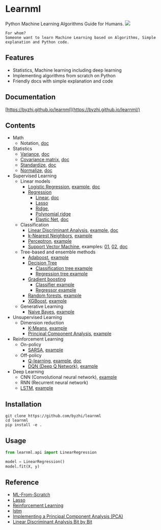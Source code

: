 # Learnml

Python Machine Learning Algorithms Guide for Humans. ![](https://img.shields.io/badge/python-3.6+-blue.svg)

```
For whom?
Someone want to learn Machine Learning based on Algorithms, Simple explanation and Python code.
```

## Features

- Statistics, Machine learning including deep learning
- Implementing algorithms from scratch on Python
- Friendly docs with simple explanation and code

## Documentation

[https://byzhi.github.io/learnml](https://byzhi.github.io/learnml/)

## Contents

- Math
  - Notation, [doc](https://byzhi.github.io/learnml/math/notation.html)
- Statistics
  - [Variance](https://github.com/byzhi/learnml/blob/master/learnml/utils/stats.py#L16), [doc](https://byzhi.github.io/learnml/statistics/variance.html)
  - [Covariance matrix](https://github.com/byzhi/learnml/blob/master/learnml/utils/stats.py#L6), [doc](https://byzhi.github.io/learnml/statistics/covariance_matrix.html)
  - [Standardize](https://github.com/byzhi/learnml/blob/master/learnml/utils/stats.py#L24), [doc](https://byzhi.github.io/learnml/statistics/standardize.html)
  - [Normalize](https://github.com/byzhi/learnml/blob/master/learnml/utils/stats.py#L35), [doc](https://byzhi.github.io/learnml/statistics/normalize.html)
- Supervised Learning
  - Linear models
    - [Logistic Regression](./learnml/supervised/logistic_regression.py), [example](./examples/example_LogisticRegression.py), [doc](https://byzhi.github.io/learnml/supervised/logistic_regression.html)
    - [Regression](./learnml/supervised/regression.py)
      - [Linear](./examples/example_LinearRegression.py), [doc](https://byzhi.github.io/learnml/supervised/linear_regression.html)
      - [Lasso](./examples/example_LassoRegression.py)
      - [Ridge](./examples/example_RidgeRegression.py),
      - [Polynomial ridge](./examples/example_PolynomialRidgeRegression.py)
      - [Elastic Net](./examples/example_ElasticNet.py), [doc](https://byzhi.github.io/learnml/supervised/elastic_net.html)
  - Classification
    - [Linear Discriminant Analysis](./learnml/supervised/linear_discriminant_analysis.py), [example](./examples/example_PCA_LDA.py), [doc](https://byzhi.github.io/learnml/supervised/linear_discriminant_analysis.html)
    - [k-Nearest Neighbors](./learnml/supervised/k_nearest_neighbors.py), [example](./examples/example_KNeighborsClassifier.py)
    - [Perceptron](./learnml/supervised/perceptron.py), [example](./examples/example_Perceptron.py)
    - [Support Vector Machine](./learnml/supervised/support_vector_machine.py), examples: [01](./examples/example_svm.py), [02](./examples/example_svm_02.py), [doc](https://byzhi.github.io/learnml/supervised/support_vector_machine.html)
  - Tree-based and ensemble methods
    - [Adaboost](./learnml/supervised/adaboost.py), [example](./examples/example_Adaboost.py)
    - [Decision Tree](./learnml/supervised/decision_tree.py)
      - [Classification tree example](./examples/example_ClassificationTree.py)
      - [Regression tree example](./examples/example_RegressionTree.py)
    - [Gradient boosting](./learnml/supervised/gradient_boosting.py)
      - [Classifier example](./examples/example_GradientBoostingClassifier.py)
      - [Regressor example](./examples/example_GradientBoostingRegressor.py)
    - [Random forests](./learnml/supervised/random_forest.py), [example](./examples/example_RandomForestClassifier.py)
    - [XGBoost](./learnml/supervised/xgboost.py), [example](./examples/example_XGBoost.py)
  - Generative Learning
    - [Naive Bayes](./learnml/supervised/naive_bayes.py), [example](./examples/example_GaussianNB.py)
- Unsupervised Learning
  - Dimension reduction
    - [K-Means](./learnml/unsupervised/kmeans.py), [example](./examples/example_KMeans.py)
    - [Principal Component Analysis](./learnml/unsupervised/principal_component_analysis.py), [example](./examples/example_PCA_LDA.py)
- Reinforcement Learning
  - On-policy
    - [SARSA](./learnml/reinforcement/qlsarsa/base.py), [example](./examples/example_SARSA.py)
  - Off-policy
    - [Q-learning](./learnml/reinforcement/qlsarsa/base.py), [example](./examples/example_QLearning.py), [doc](https://byzhi.github.io/learnml/reinforcement/q_learning.html)
    - [DQN (Deep Q Network)](./learnml/reinforcement/dqn/DeepQNetwork.py), [example](./examples/example_DeepQNetwork.py)
- Deep Learning
  - CNN (Convolutional neural network), [example](./examples/example_CNN.py)
  - RNN (Recurrent neural network)
  - [LSTM](./learnml/deep/lstm.py), [example](./examples/example_Lstm.py)


## Installation
```
git clone https://github.com/byzhi/learnml
cd learnml
pip install -e .
```

## Usage
```python
from learnml.api import LinearRegression

model = LinearRegression()
model.fit(X, y)
```

## Reference

- [ML-From-Scratch](https://github.com/eriklindernoren/ML-From-Scratch)
- [Lasso](https://github.com/satopirka/Lasso)
- [Reinforcement Learning](https://github.com/rlcode/reinforcement-learning)
- [lstm](https://github.com/nicodjimenez/lstm)
- [Implementing a Principal Component Analysis (PCA)](https://sebastianraschka.com/Articles/2014_pca_step_by_step.html)
- [Linear Discriminant Analysis Bit by Bit](https://sebastianraschka.com/Articles/2014_python_lda.html)